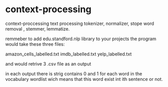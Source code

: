 # context-processing
context-proccessing text processing tokenizer, normalizer, stope word removal , stemmer, lemmatize. 

remmeber to add edu.standford.nlp library to your projects
the program would take these three files:

amazon_cells_labelled.txt
imdb_labelled.txt
yelp_labelled.txt

and would retrive 3 .csv file as an output 

in each output there is strig contains 0 and 1 for each word in the vocabulary wordlist  wich means that this word exist int ith sentence or not.
